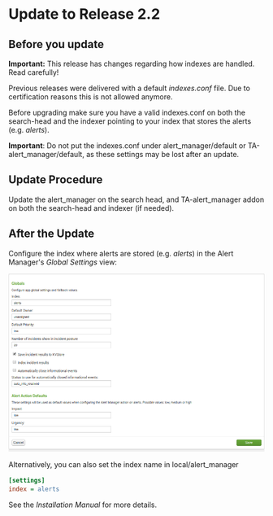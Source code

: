# Update to Release 2.2

## Before you update

**Important:** This release has changes regarding how indexes are handled. Read carefully!

Previous releases were delivered with a default _indexes.conf_ file. Due to certification reasons this is not allowed anymore.

Before upgrading make sure you have a valid indexes.conf on both the search-head and the indexer pointing to your index that stores the alerts (e.g. _alerts_).

**Important**: Do not put the indexes.conf under alert_manager/default or TA-alert_manager/default, as these settings may be lost after an update.

## Update Procedure

Update the alert_manager on the search head, and TA-alert_manager addon on both the search-head and indexer (if needed).

## After the Update

Configure the index where alerts are stored (e.g. _alerts_) in the Alert Manager's _Global Settings_ view:

![Screenshot](img/im_global_settings.png)

Alternatively, you can also set the index name in local/alert_manager

```ini
[settings]
index = alerts
```

See the _Installation Manual_ for more details.